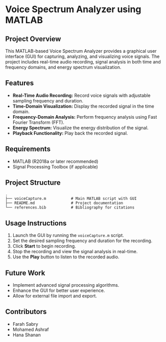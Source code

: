 # Voice Spectrum Analyzer using MATLAB

## Project Overview
This MATLAB-based Voice Spectrum Analyzer provides a graphical user interface (GUI) for capturing, analyzing, and visualizing voice signals. The project includes real-time audio recording, signal analysis in both time and frequency domains, and energy spectrum visualization.

## Features
- **Real-Time Audio Recording:** Record voice signals with adjustable sampling frequency and duration.
- **Time-Domain Visualization:** Display the recorded signal in the time domain.
- **Frequency-Domain Analysis:** Perform frequency analysis using Fast Fourier Transform (FFT).
- **Energy Spectrum:** Visualize the energy distribution of the signal.
- **Playback Functionality:** Play back the recorded signal.

## Requirements
- MATLAB (R2018a or later recommended)
- Signal Processing Toolbox (if applicable)

## Project Structure
```
.
├── voiceCapture.m           # Main MATLAB script with GUI
├── README.md                # Project documentation
└── references.bib           # Bibliography for citations
```

## Usage Instructions
1. Launch the GUI by running the `voiceCapture.m` script.
2. Set the desired sampling frequency and duration for the recording.
3. Click **Start** to begin recording.
4. Stop the recording and view the signal analysis in real-time.
5. Use the **Play** button to listen to the recorded audio.

## Future Work
- Implement advanced signal processing algorithms.
- Enhance the GUI for better user experience.
- Allow for external file import and export.

## Contributors
- Farah Sabry
- Mohamed Ashraf
- Hana Shanan


